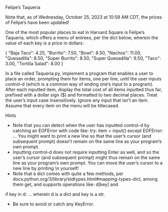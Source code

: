 Felipe’s Taqueria

Note that, as of Wednesday, October 25, 2023 at 10:59 AM CDT, the prices of Felipe’s have been updated!

One of the most popular places to eat in Harvard Square is Felipe’s Taqueria, which offers a menu of entrees, per the dict below, wherein the value of each key is a price in dollars:

{
    "Baja Taco": 4.25,
    "Burrito": 7.50,
    "Bowl": 8.50,
    "Nachos": 11.00,
    "Quesadilla": 8.50,
    "Super Burrito": 8.50,
    "Super Quesadilla": 9.50,
    "Taco": 3.00,
    "Tortilla Salad": 8.00
}

In a file called Taqueria.py, implement a program that enables a user to place an order, prompting them for items, one per line, until the user inputs control-d (which is a common way of ending one’s input to a program). After each inputted item, display the total cost of all items inputted thus far, prefixed with a dollar sign ($) and formatted to two decimal places. Treat the user’s input case insensitively. Ignore any input that isn’t an item. Assume that every item on the menu will be titlecased.

Hints
 - Note that you can detect when the user has inputted control-d by catching an EOFError with code like:
try:
    item = input()
except EOFError:
    ...
You might want to print a new line so that the user’s cursor (and subsequent prompt) doesn’t remain on the same line as your program’s own prompt.
 - Inputting control-d does not require inputting Enter as well, and so the user’s cursor (and subsequent prompt) might thus remain on the same line as your program’s own prompt. You can move the user’s cursor to a new line by printing \n yourself!
 - Note that a dict comes with quite a few methods, per docs.python.org/3/library/stdtypes.html#mapping-types-dict, among them get, and supports operations like:
d[key]
and

if key in d:
    ...
wherein d is a dict and key is a str.
 - Be sure to avoid or catch any KeyError.